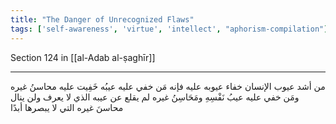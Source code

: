 ```yaml
---
title: "The Danger of Unrecognized Flaws"
tags: ['self-awareness', 'virtue', 'intellect', "aphorism-compilation"]
---
```


 Section 124 in [[al-Adab al-ṣaghīr]]

---
من أشد عيوب الإنسان خفاء عيوبه عليه فإنه مَن خفي عليه عيبُه خَفِيت عليه محاسنُ غيره ومَن خفي عليه عيبُ نَفْسِهِ ومَحَاسِنُ غيره لم يقلع عن عيبه الذي لا يعرف ولن ينال محاسنَ غيره التي لا يبصرها أبدًا
